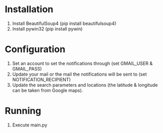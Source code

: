 # Installation
1. Install BeautifulSoup4 (pip install beautifulsoup4)
2. Install pywin32 (pip install pywin)

# Configuration
1. Set an account to set the notifications through (set GMAIL_USER & GMAIL_PASS)
2. Update your mail or the mail the notifications will be sent to (set NOTIFICATION_RECIPIENT)
3. Update the search parameters and locations (the latitude & longitude can be taken from Google maps).

# Running
1. Execute main.py